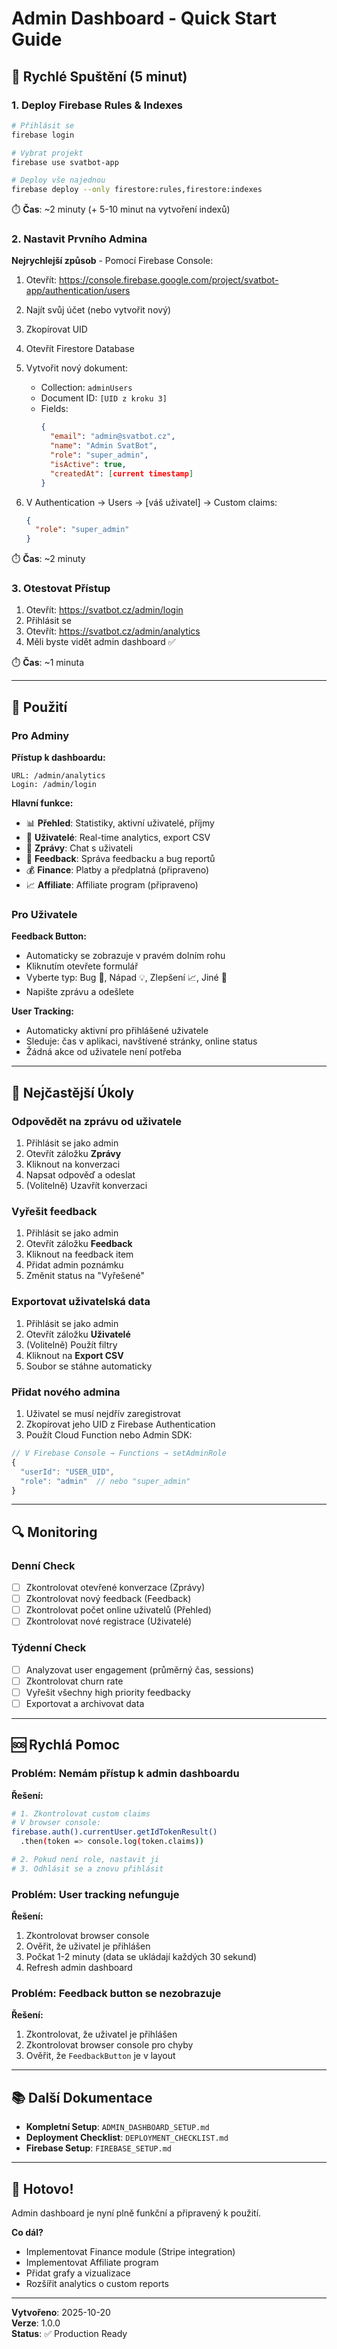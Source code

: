 # Admin Dashboard - Quick Start Guide

## 🚀 Rychlé Spuštění (5 minut)

### 1. Deploy Firebase Rules & Indexes

```bash
# Přihlásit se
firebase login

# Vybrat projekt
firebase use svatbot-app

# Deploy vše najednou
firebase deploy --only firestore:rules,firestore:indexes
```

⏱️ **Čas**: ~2 minuty (+ 5-10 minut na vytvoření indexů)

### 2. Nastavit Prvního Admina

**Nejrychlejší způsob** - Pomocí Firebase Console:

1. Otevřít: https://console.firebase.google.com/project/svatbot-app/authentication/users
2. Najít svůj účet (nebo vytvořit nový)
3. Zkopírovat UID
4. Otevřít Firestore Database
5. Vytvořit nový dokument:
   - Collection: `adminUsers`
   - Document ID: `[UID z kroku 3]`
   - Fields:
     ```json
     {
       "email": "admin@svatbot.cz",
       "name": "Admin SvatBot",
       "role": "super_admin",
       "isActive": true,
       "createdAt": [current timestamp]
     }
     ```

6. V Authentication → Users → [váš uživatel] → Custom claims:
   ```json
   {
     "role": "super_admin"
   }
   ```

⏱️ **Čas**: ~2 minuty

### 3. Otestovat Přístup

1. Otevřít: https://svatbot.cz/admin/login
2. Přihlásit se
3. Otevřít: https://svatbot.cz/admin/analytics
4. Měli byste vidět admin dashboard ✅

⏱️ **Čas**: ~1 minuta

---

## 📱 Použití

### Pro Adminy

**Přístup k dashboardu:**
```
URL: /admin/analytics
Login: /admin/login
```

**Hlavní funkce:**
- 📊 **Přehled**: Statistiky, aktivní uživatelé, příjmy
- 👥 **Uživatelé**: Real-time analytics, export CSV
- 💬 **Zprávy**: Chat s uživateli
- 📝 **Feedback**: Správa feedbacku a bug reportů
- 💰 **Finance**: Platby a předplatná (připraveno)
- 📈 **Affiliate**: Affiliate program (připraveno)

### Pro Uživatele

**Feedback Button:**
- Automaticky se zobrazuje v pravém dolním rohu
- Kliknutím otevřete formulář
- Vyberte typ: Bug 🐛, Nápad 💡, Zlepšení 📈, Jiné 💬
- Napište zprávu a odešlete

**User Tracking:**
- Automaticky aktivní pro přihlášené uživatele
- Sleduje: čas v aplikaci, navštívené stránky, online status
- Žádná akce od uživatele není potřeba

---

## 🎯 Nejčastější Úkoly

### Odpovědět na zprávu od uživatele

1. Přihlásit se jako admin
2. Otevřít záložku **Zprávy**
3. Kliknout na konverzaci
4. Napsat odpověď a odeslat
5. (Volitelně) Uzavřít konverzaci

### Vyřešit feedback

1. Přihlásit se jako admin
2. Otevřít záložku **Feedback**
3. Kliknout na feedback item
4. Přidat admin poznámku
5. Změnit status na "Vyřešené"

### Exportovat uživatelská data

1. Přihlásit se jako admin
2. Otevřít záložku **Uživatelé**
3. (Volitelně) Použít filtry
4. Kliknout na **Export CSV**
5. Soubor se stáhne automaticky

### Přidat nového admina

1. Uživatel se musí nejdřív zaregistrovat
2. Zkopírovat jeho UID z Firebase Authentication
3. Použít Cloud Function nebo Admin SDK:

```javascript
// V Firebase Console → Functions → setAdminRole
{
  "userId": "USER_UID",
  "role": "admin"  // nebo "super_admin"
}
```

---

## 🔍 Monitoring

### Denní Check

- [ ] Zkontrolovat otevřené konverzace (Zprávy)
- [ ] Zkontrolovat nový feedback (Feedback)
- [ ] Zkontrolovat počet online uživatelů (Přehled)
- [ ] Zkontrolovat nové registrace (Uživatelé)

### Týdenní Check

- [ ] Analyzovat user engagement (průměrný čas, sessions)
- [ ] Zkontrolovat churn rate
- [ ] Vyřešit všechny high priority feedbacky
- [ ] Exportovat a archivovat data

---

## 🆘 Rychlá Pomoc

### Problém: Nemám přístup k admin dashboardu

**Řešení:**
```bash
# 1. Zkontrolovat custom claims
# V browser console:
firebase.auth().currentUser.getIdTokenResult()
  .then(token => console.log(token.claims))

# 2. Pokud není role, nastavit ji
# 3. Odhlásit se a znovu přihlásit
```

### Problém: User tracking nefunguje

**Řešení:**
1. Zkontrolovat browser console
2. Ověřit, že uživatel je přihlášen
3. Počkat 1-2 minuty (data se ukládají každých 30 sekund)
4. Refresh admin dashboard

### Problém: Feedback button se nezobrazuje

**Řešení:**
1. Zkontrolovat, že uživatel je přihlášen
2. Zkontrolovat browser console pro chyby
3. Ověřit, že `FeedbackButton` je v layout

---

## 📚 Další Dokumentace

- **Kompletní Setup**: `ADMIN_DASHBOARD_SETUP.md`
- **Deployment Checklist**: `DEPLOYMENT_CHECKLIST.md`
- **Firebase Setup**: `FIREBASE_SETUP.md`

---

## 🎉 Hotovo!

Admin dashboard je nyní plně funkční a připravený k použití.

**Co dál?**
- Implementovat Finance module (Stripe integration)
- Implementovat Affiliate program
- Přidat grafy a vizualizace
- Rozšířit analytics o custom reports

---

**Vytvořeno**: 2025-10-20  
**Verze**: 1.0.0  
**Status**: ✅ Production Ready

